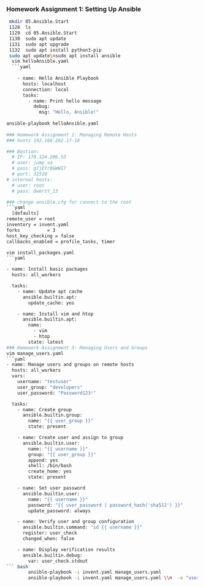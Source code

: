 ### Homework Assignment 1: Setting Up Ansible
```bash
 mkdir 05.Ansible.Start
 1128  ls
 1129  cd 05.Ansible.Start
 1130  sudo apt update
 1131  sudo apt upgrade
 1132  sudo apt install python3-pip
 sudo apt update\nsudo apt install ansible
  vim helloAnsible.yaml
  ```yaml
  
    - name: Hello Ansible Playbook
      hosts: localhost
      connection: local
      tasks:
        - name: Print hello message
          debug:
            msg: "Hello, Ansible!"
        
ansible-playbook helloAnsible.yaml
        
### Homework Assignment 2: Managing Remote Hosts
### hosts 192.168.202.17-18

### Bastion:
  # IP: 178.124.206.53
  # user: jump_sa 
  # pass: g7jEYr8&WWI7
  # port: 32510
# internal hosts:
  # user: root 
  # pass: QwertY_13

### change ansible.cfg for connect to the root
```yaml
  [defaults]
remote_user = root
inventory = invent.yaml
forks          = 3
host_key_checking = false
callbacks_enabled = profile_tasks, timer

vim install_packages.yaml
```yaml

- name: Install basic packages
  hosts: all_workers

  tasks:
    - name: Update apt cache
      ansible.builtin.apt:
        update_cache: yes

    - name: Install vim and htop
      ansible.builtin.apt:
        name:
          - vim
          - htop
        state: latest
### Homework Assignment 3: Managing Users and Groups
vim manage_users.yaml
```yaml
- name: Manage users and groups on remote hosts
  hosts: all_workers
  vars:
    username: "testuser"
    user_group: "developers"
    user_password: "Password123!"

  tasks:
    - name: Create group
      ansible.builtin.group:
        name: "{{ user_group }}"
        state: present

    - name: Create user and assign to group
      ansible.builtin.user:
        name: "{{ username }}"
        group: "{{ user_group }}"
        append: yes
        shell: /bin/bash
        create_home: yes
        state: present

    - name: Set user password
      ansible.builtin.user:
        name: "{{ username }}"
        password: "{{ user_password | password_hash('sha512') }}"
        update_password: always

    - name: Verify user and group configuration
      ansible.builtin.command: "id {{ username }}"
      register: user_check
      changed_when: false

    - name: Display verification results
      ansible.builtin.debug:
        var: user_check.stdout
``` bash
        ansible-playbook -i invent.yaml manage_users.yaml 
        ansible-playbook -i invent.yaml manage_users.yaml \\n  -e "username=Vlad" \\n  -e "user_group=DevOps" \\n  -e "user_password='$StrongPass123!'"